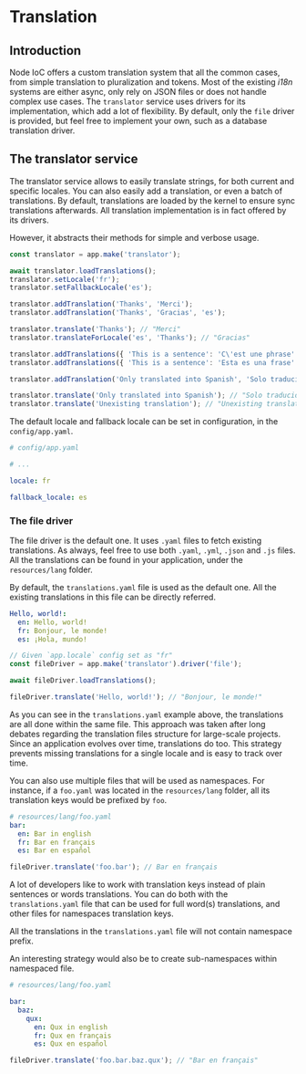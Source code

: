 # Translation

## Introduction

Node IoC offers a custom translation system that all the common cases, from simple translation to pluralization and tokens.
Most of the existing _i18n_ systems are either async, only rely on JSON files or does not handle complex use cases.
The `translator` service uses drivers for its implementation, which add a lot of flexibility.
By default, only the `file` driver is provided, but feel free to implement your own, such as a database translation driver.



## The translator service

The translator service allows to easily translate strings, for both current and specific locales.
You can also easily add a translation, or even a batch of translations.
By default, translations are loaded by the kernel to ensure sync translations afterwards.
All translation implementation is in fact offered by its drivers.

However, it abstracts their methods for simple and verbose usage.

```javascript
const translator = app.make('translator');

await translator.loadTranslations();
translator.setLocale('fr');
translator.setFallbackLocale('es');

translator.addTranslation('Thanks', 'Merci');
translator.addTranslation('Thanks', 'Gracias', 'es');

translator.translate('Thanks'); // "Merci"
translator.translateForLocale('es', 'Thanks'); // "Gracias"

translator.addTranslations({ 'This is a sentence': 'C\'est une phrase' });
translator.addTranslations({ 'This is a sentence': 'Esta es una frase' }, 'es');

translator.addTranslation('Only translated into Spanish', 'Solo traducido al español', 'es');

translator.translate('Only translated into Spanish'); // "Solo traducido al español", as fallback locale is Spanish
translator.translate('Unexisting translation'); // "Unexisting translation", as no translation was provided
```

The default locale and fallback locale can be set in configuration, in the `config/app.yaml`.

```yaml
# config/app.yaml

# ...

locale: fr

fallback_locale: es
```



### The file driver

The file driver is the default one.
It uses `.yaml` files to fetch existing translations.
As always, feel free to use both `.yaml`, `.yml`, `.json` and `.js` files.
All the translations can be found in your application, under the `resources/lang` folder.

By default, the `translations.yaml` file is used as the default one.
All the existing translations in this file can be directly referred.

```yaml
Hello, world!:
  en: Hello, world!
  fr: Bonjour, le monde!
  es: ¡Hola, mundo!
```

```javascript
// Given `app.locale` config set as "fr"
const fileDriver = app.make('translator').driver('file');

await fileDriver.loadTranslations();

fileDriver.translate('Hello, world!'); // "Bonjour, le monde!"
```

As you can see in the `translations.yaml` example above, the translations are all done within the same file.
This approach was taken after long debates regarding the translation files structure for large-scale projects.
Since an application evolves over time, translations do too.
This strategy prevents missing translations for a single locale and is easy to track over time.

You can also use multiple files that will be used as namespaces.
For instance, if a `foo.yaml` was located in the `resources/lang` folder, all its translation keys would be prefixed by `foo`.

```yaml
# resources/lang/foo.yaml
bar:
  en: Bar in english
  fr: Bar en français
  es: Bar en español
```

```javascript
fileDriver.translate('foo.bar'); // Bar en français
```

A lot of developers like to work with translation keys instead of plain sentences or words translations.
You can do both with the `translations.yaml` file that can be used for full word(s) translations, and other files for namespaces translation keys.

All the translations in the `translations.yaml` file will not contain namespace prefix.

An interesting strategy would also be to create sub-namespaces within namespaced file.

```yaml
# resources/lang/foo.yaml

bar:
  baz:
    qux:
      en: Qux in english
      fr: Qux en français
      es: Qux en español
```

```javascript
fileDriver.translate('foo.bar.baz.qux'); // "Bar en français"
```
